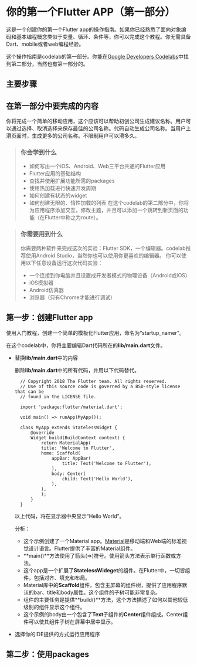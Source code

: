 # 你的第一个Flutter APP（第一部分）

这是一个创建你的第一个Flutter app的操作指南。如果你已经熟悉了面向对象编码和基本编程概念类似于变量、循环、条件等，你可以完成这个教程。你无需具备Dart、mobile或者web编程经验。

这个操作指南是codelab的第一部分。你能在[Google Developers Codelabs](https://codelabs.developers.google.com/)中找到第二部分，当然也有第一部分的。

主要步骤
- 

## 在第一部分中要完成的内容

你将完成一个简单的移动应用，这个应该可以帮助初创公司生成建议名称。用户可以通过选择、取消选择来保存最佳的公司名称。代码自动生成公司名称。当用户上滑页面时，生成更多的公司名称。不限制用户可以滑多久。

> 
> ### 你会学到什么
> - 如何写出一个iOS、Android、Web三平台共通的Flutter应用
> - Flutter应用的基础结构
> - 查找并使用扩展功能所需的packages
> - 使用热加载进行快速开发周期
> - 如何创建有状态的widget
> - 如何创建无限的、惰性加载的列表
> 在这个codelab的第二部分中，你将为应用程序添加交互，修改主题，并且可以添加一个跳转到新页面的功能（在Flutter中称之为route）。
> 

>   
> ### 你需要用到什么
> 你需要两种软件来完成这次的实验：Flutter SDK，一个编辑器。codelab推荐使用Android Studio，当然你也可以使用你更喜欢的编辑器。
> 你可以使用以下任意设备运行这次代码实验：
> - 一个连接到你电脑并且设置成开发者模式的物理设备（Android或iOS）
> - iOS模拟器
> - Android仿真器
> - 浏览器（只有Chrome才能进行调试）
> 

## 第一步：创建Flutter app

使用入门教程，创建一个简单的模板化Flutter应用，命名为“startup_namer”。

在这个codelab中，你将主要编辑Dart代码所在的**lib/main.dart**文件。

- 替换**lib/main.dart**中的内容
  
  删除**lib/main.dart**中的所有代码，并用以下代码替代。

  ```
    // Copyright 2018 The Flutter team. All rights reserved.
    // Use of this source code is governed by a BSD-style license that can be
    // found in the LICENSE file.

    import 'package:flutter/material.dart';

    void main() => runApp(MyApp());

    class MyApp extends StatelessWidget {
        @override
        Widget build(BuildContext context) {
            return MaterialApp(
            title: 'Welcome to Flutter',
            home: Scaffold(
                appBar: AppBar(
                    title: Text('Welcome to Flutter'),
                ),
                body: Center(
                    child: Text('Hello World'),
                ),
            ),
            );
        }
    }
  ```

  以上代码，将在显示器中央显示“Hello World”。

  分析：
  - 这个示例创建了一个Material app。[Material](https://material.io/guidelines)是移动端和Web端的标准视觉设计语言。Flutter提供了丰富的Material组件。
  - **main()**方法使用了箭头(=>)符号。使用箭头方法表示单行函数或方法。
  - 这个app是一个扩展了**StatelessWideget**的组件。在Flutter中，一切皆组件，包括对齐、填充和布局。
  - Material库中的**Scaffold**组件，包含主屏幕的组件树，提供了应用程序默认的bar、title和body属性。这个组件的子树可能非常复杂。
  - 组件的主要任务是提供**build()**方法，这个方法描述了如何以其他较低级别的组件显示这个组件。
  - 这个示例的body由一个包含了**Text**子组件的**Center**组件组成。Center组件可以使其组件子树在屏幕中居中显示。

- 选择你的IDE提供的方式运行应用程序

## 第二步：使用packages



